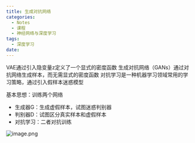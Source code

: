 ```yaml
---
title: 生成对抗网络
categories:
  - Notes
  - 课程
  - 神经网络与深度学习
tags:
  - 深度学习
date:
---
```

VAE通过引入隐变量z定义了一个显式的密度函数
生成对抗网络（GANs）通过对抗网络生成样本，而无需显式的密度函数
对抗学习是一种机器学习领域常用的学习策略，通过引入假样本迷惑模型

基本思想：训练两个网络
- 生成器G：生成虚假样本，试图迷惑判别器
- 判别器D：试图区分真实样本和虚假样本
- 对抗学习：二者对抗训练

![image.png](https://cdn.jsdelivr.net/gh/zhengyangWang1/image@main/img/20231109114252.png)


